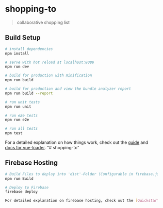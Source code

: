 # shopping-to

> collaborative shopping list

## Build Setup

``` bash
# install dependencies
npm install

# serve with hot reload at localhost:8080
npm run dev

# build for production with minification
npm run build

# build for production and view the bundle analyzer report
npm run build --report

# run unit tests
npm run unit

# run e2e tests
npm run e2e

# run all tests
npm test
```

For a detailed explanation on how things work, check out the [guide](http://vuejs-templates.github.io/webpack/) and [docs for vue-loader](http://vuejs.github.io/vue-loader).
"# shopping-to"

## Firebase Hosting

``` bash
# Build Files to deploy into 'dist'-Folder (Configurable in firebase.json)
npm run Build

# Deploy to Firebase
firebase deploy

For detailed explanation on firebase hosting, check out the [Quickstart-Guide](https://firebase.google.com/docs/hosting/quickstart) of Firebase hosting.
```
